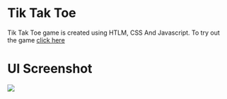# Tik Tak Toe


Tik Tak Toe game is created using HTLM, CSS And Javascript. To try out the game <a href = "https://suraj-savant.github.io/TicTakToe/">click here</a>

# UI Screenshot

<img src = "./UI.png"/>
